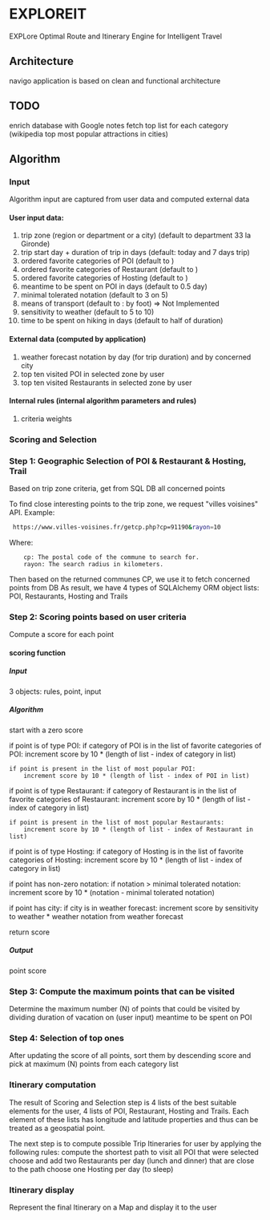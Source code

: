 # EXPLOREIT

EXPLore Optimal Route and Itinerary Engine for Intelligent Travel

## Architecture
navigo application is based on clean and functional architecture


## TODO
enrich database with Google notes 
fetch top list for each category (wikipedia top most popular attractions in cities)

## Algorithm

### Input
Algorithm input are captured from user data and computed external data

#### User input data:
1. trip zone (region or department or a city) (default to department 33 la Gironde)
2. trip start day + duration of trip in days (default: today and 7 days trip)
3. ordered favorite categories of POI (default to )
4. ordered favorite categories of Restaurant (default to )
5. ordered favorite categories of Hosting (default to )
6. meantime to be spent on POI in days (default to 0.5 day)
7. minimal tolerated notation (default to 3 on 5)
8. means of transport (default to : by foot) => Not Implemented
9. sensitivity to weather (default to 5 to 10) 
10. time to be spent on hiking in days (default to half of duration) 


#### External data (computed by application)
1. weather forecast notation by day (for trip duration) and by concerned city 
2. top ten visited POI in selected zone by user
3. top ten visited Restaurants in selected zone by user


#### Internal rules (internal algorithm parameters and rules)
1. criteria weights 

### Scoring and Selection

### Step 1: Geographic Selection of POI & Restaurant & Hosting, Trail
Based on trip zone criteria, get from SQL DB all concerned points 

To find close interesting points to the trip zone, we request "villes voisines" API.
Example:
```sh
 https://www.villes-voisines.fr/getcp.php?cp=91190&rayon=10
```
Where:
        
        cp: The postal code of the commune to search for.
        rayon: The search radius in kilometers.

Then based on the returned communes CP, we use it to fetch concerned points from DB
As result, we have 4 types of SQLAlchemy ORM object lists: POI, Restaurants, Hosting and Trails


### Step 2: Scoring points based on user criteria
Compute a score for each point 

#### scoring function

##### Input
3 objects: rules, point, input

##### Algorithm
start with a zero score

if point is of type POI: 
    if category of POI is in the list of favorite categories of POI: 
        increment score by 10 * (length of list - index of category in list)

    if point is present in the list of most popular POI:
        increment score by 10 * (length of list - index of POI in list)

if point is of type Restaurant: 
    if category of Restaurant is in the list of favorite categories of Restaurant: 
        increment score by 10 * (length of list - index of category in list)

    if point is present in the list of most popular Restaurants:
        increment score by 10 * (length of list - index of Restaurant in list)

if point is of type Hosting: 
    if category of Hosting is in the list of favorite categories of Hosting: 
        increment score by 10 * (length of list - index of category in list)

if point has non-zero notation:
    if notation > minimal tolerated notation:
        increment score by 10 * (notation - minimal tolerated notation) 

if point has city:
    if city is in weather forecast:
        increment score by sensitivity to weather * weather notation from weather forecast

return score

##### Output
point score


### Step 3: Compute the maximum points that can be visited 
Determine the maximum number (N) of points that could be visited by dividing duration of vacation on (user input) meantime to be spent on POI


### Step 4: Selection of top ones
After updating the score of all points, sort them by descending score and pick at maximum (N) points from each category list


### Itinerary computation 

The result of Scoring and Selection step is 4 lists of the best suitable elements for the user, 4 lists of POI, Restaurant, Hosting and Trails.
Each element of these lists has longitude and latitude properties and thus can be treated as a geospatial point.

The next step is to compute possible Trip Itineraries for user by applying the following rules:
compute the shortest path to visit all POI that were selected
choose and add two Restaurants per day (lunch and dinner) that are close to the path
choose one Hosting per day (to sleep)


### Itinerary display 

Represent the final Itinerary on a Map and display it to the user

